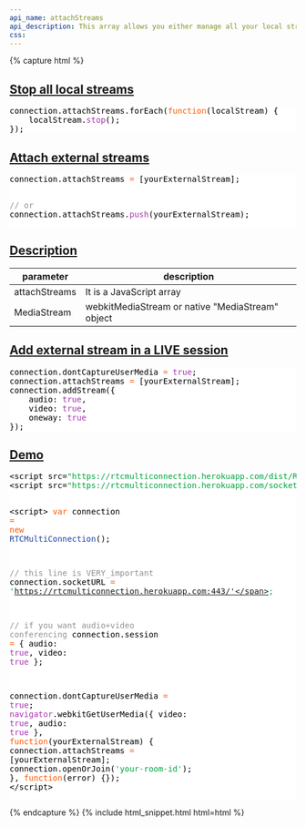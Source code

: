 ```yaml
---
api_name: attachStreams
api_description: This array allows you either manage all your local streams; or attach external (your-own-captured) media streams
css: 
---
```


{% capture html %}

  <section id="stop-local-streams">
    <h2><a href="#stop-local-streams">Stop all local streams</a></h2>
    <pre style="background:#fff;color:#000">connection.attachStreams.forEach(<span style="color:#ff5600">function</span>(localStream) {
    localStream.<span style="color:#a535ae">stop</span>();
});
</pre>
  </section>

  <section id="attach-external-streams">
    <h2><a href="#attach-external-streams">Attach external streams</a></h2>
    <pre style="background:#fff;color:#000">connection.attachStreams <span style="color:#ff5600">=</span> [yourExternalStream];

<span style="color:#919191">// or</span>
connection.attachStreams.<span style="color:#a535ae">push</span>(yourExternalStream);
</pre>
  </section>

  <section id="description">
    <h2><a href="#description">Description</a></h2>
    <div class="datagrid">
    <table>
    <thead><tr><th>parameter</th><th>description</th></tr></thead>
    <tbody>
      <tr>
        <td>attachStreams</td>
        <td>It is a JavaScript array</td>
      </tr>
      <tr>
        <td>MediaStream</td>
        <td>webkitMediaStream or native "MediaStream" object</td>
      </tr>
    </tbody>
    </table>
    </div>
  </section>

  <section id="add-external-streams">
    <h2><a href="#add-external-streams">Add external stream in a LIVE session</a></h2>
    <pre style="background:#fff;color:#000">connection.dontCaptureUserMedia <span style="color:#ff5600">=</span> <span style="color:#a535ae">true</span>;
connection.attachStreams <span style="color:#ff5600">=</span> [yourExternalStream];
connection.addStream({
    audio: <span style="color:#a535ae">true</span>,
    video: <span style="color:#a535ae">true</span>,
    oneway: <span style="color:#a535ae">true</span>
});
</pre>
  </section>

  <section id="demo">
    <h2><a href="#demo">Demo</a></h2>
    <pre style="background:#fff;color:#000">&lt;script src=<span style="color:#00a33f">"https://rtcmulticonnection.herokuapp.com/dist/RTCMultiConnection.min.js"</span>>&lt;/script>
&lt;script src=<span style="color:#00a33f">"https://rtcmulticonnection.herokuapp.com/socket.io/socket.io.js"</span>>&lt;/script>

&lt;script>
<span style="color:#ff5600">var</span> connection <span style="color:#ff5600">=</span> <span style="color:#ff5600">new</span> <span style="color:#21439c">RTCMultiConnection</span>();

<span style="color:#919191">// this line is VERY_important</span>
connection.socketURL <span style="color:#ff5600">=</span> <span style="color:#00a33f">'https://rtcmulticonnection.herokuapp.com:443/'</span>;

<span style="color:#919191">// if you want audio+video conferencing</span>
connection.session <span style="color:#ff5600">=</span> {
    audio: <span style="color:#a535ae">true</span>,
    video: <span style="color:#a535ae">true</span>
};

connection.dontCaptureUserMedia <span style="color:#ff5600">=</span> <span style="color:#a535ae">true</span>;
<span style="color:#a535ae">navigator</span>.webkitGetUserMedia({
    video: <span style="color:#a535ae">true</span>,
    audio: <span style="color:#a535ae">true</span>
}, <span style="color:#ff5600">function</span>(yourExternalStream) {
    connection.attachStreams <span style="color:#ff5600">=</span> [yourExternalStream];
    connection.openOrJoin(<span style="color:#00a33f">'your-room-id'</span>);
}, <span style="color:#ff5600">function</span>(error) {});
&lt;/script>
</pre>
  </section>

{% endcapture %}
{% include html_snippet.html html=html %}
